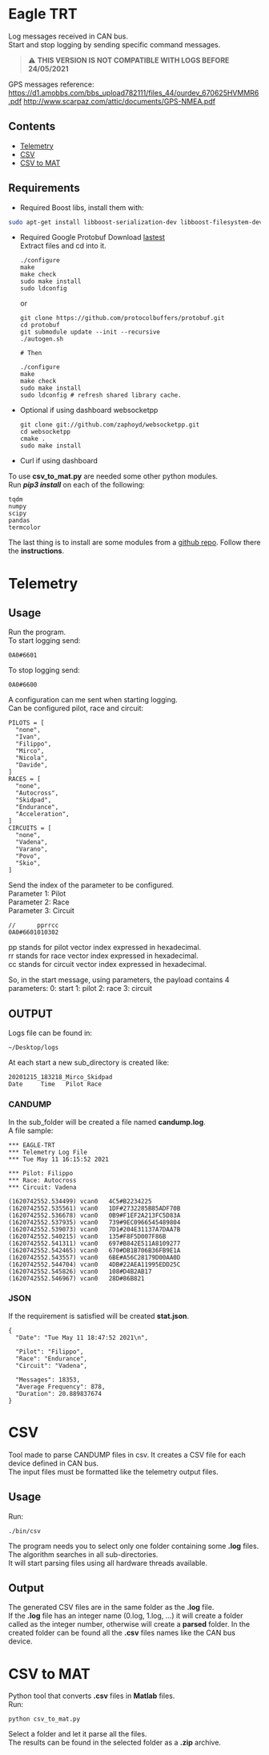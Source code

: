 # Eagle TRT
Log messages received in CAN bus.  
Start and stop logging by sending specific command messages.  

> :warning: **THIS VERSION IS NOT COMPATIBLE WITH LOGS BEFORE 24/05/2021**

GPS messages reference:  
https://d1.amobbs.com/bbs_upload782111/files_44/ourdev_670625HVMMR6.pdf
http://www.scarpaz.com/attic/documents/GPS-NMEA.pdf

## Contents
- [Telemetry](#telemetry)
- [CSV](#csv)
- [CSV to MAT](#csv-to-mat)

## Requirements
- Required Boost libs, install them with:  
~~~bash
sudo apt-get install libboost-serialization-dev libboost-filesystem-dev
~~~

- Required Google Protobuf
  Download [lastest](https://github.com/protocolbuffers/protobuf/releases)  
  Extract files and cd into it.  
  ~~~
  ./configure
  make
  make check
  sudo make install
  sudo ldconfig
  ~~~

  or
  ~~~
  git clone https://github.com/protocolbuffers/protobuf.git
  cd protobuf
  git submodule update --init --recursive
  ./autogen.sh

  # Then

  ./configure
  make
  make check
  sudo make install
  sudo ldconfig # refresh shared library cache.
  ~~~

- Optional if using dashboard websocketpp  
  ~~~
  git clone git://github.com/zaphoyd/websocketpp.git  
  cd websocketpp  
  cmake .  
  sudo make install  
  ~~~

- Curl if using dashboard

To use **csv_to_mat.py** are needed some other python modules.  
Run ***pip3 install*** on each of the following:
~~~
tqdm
numpy
scipy
pandas
termcolor
~~~

The last thing is to install are some modules from a [github repo](https://github.com/Pippo98/ownModules.git). Follow there the **instructions**.  

# Telemetry
## Usage
Run the program.  
To start logging send:  
~~~
0A0#6601
~~~
To stop logging send:
~~~
0A0#6600
~~~

A configuration can me sent when starting logging.  
Can be configured pilot, race and circuit:
~~~
PILOTS = [
  "none",
  "Ivan",
  "Filippo",
  "Mirco",
  "Nicola",
  "Davide",
]
RACES = [
  "none",
  "Autocross",
  "Skidpad",
  "Endurance",
  "Acceleration",
]
CIRCUITS = [
  "none",
  "Vadena",
  "Varano",
  "Povo",
  "Skio",
]
~~~

Send the index of the parameter to be configured.  
Parameter 1: Pilot  
Parameter 2: Race  
Parameter 3: Circuit  
~~~
//      pprrcc
0A0#6601010302
~~~

pp stands for pilot   vector index expressed in hexadecimal.  
rr stands for race    vector index expressed in hexadecimal.  
cc stands for circuit vector index expressed in hexadecimal.  

So, in the start message, using parameters, the payload contains 4 parameters:
0: start
1: pilot
2: race
3: circuit


## OUTPUT

Logs file can be found in:  
~~~
~/Desktop/logs
~~~
At each start a new sub_directory is created like:  
~~~
20201215_183218_Mirco_Skidpad
Date     Time   Pilot Race
~~~

### CANDUMP
In the sub_folder will be created a file named **candump.log**.  
A file sample:  
~~~
*** EAGLE-TRT
*** Telemetry Log File
*** Tue May 11 16:15:52 2021

*** Pilot: Filippo
*** Race: Autocross
*** Circuit: Vadena

(1620742552.534499)	vcan0	4C5#B2234225
(1620742552.535561)	vcan0	1DF#2732285B85ADF70B
(1620742552.536678)	vcan0	0B9#F1EF2A213FC5D83A
(1620742552.537935)	vcan0	739#9EC0966545489804
(1620742552.539073)	vcan0	7D1#204E31137A7DAA7B
(1620742552.540215)	vcan0	135#F8F5D007F86B
(1620742552.541311)	vcan0	697#B842E511A8109277
(1620742552.542465)	vcan0	670#DB1B706B36FB9E1A
(1620742552.543557)	vcan0	6BE#A56C28179D00AA0D
(1620742552.544704)	vcan0	4DB#22AEA11995EDD25C
(1620742552.545826)	vcan0	108#D4B2AB17
(1620742552.546967)	vcan0	28D#86B821
~~~

### JSON
If the requirement is satisfied will be created **stat.json**.  
~~~
{
  "Date": "Tue May 11 18:47:52 2021\n",

  "Pilot": "Filippo",
  "Race": "Endurance",
  "Circuit": "Vadena",

  "Messages": 18353,
  "Average Frequency": 878,
  "Duration": 20.889837674
}
~~~


# CSV
Tool made to parse CANDUMP files in csv. It creates a CSV file for each device defined in CAN bus.  
The input files must be formatted like the telemetry output files.  

## Usage
Run:
~~~
./bin/csv
~~~
The program needs you to select only one folder containing some **.log** files.  
The algorithm searches in all sub-directories.  
It will start parsing files using all hardware threads available.  

## Output
The generated CSV files are in the same folder as the **.log** file.  
If the **.log** file has an integer name (0.log, 1.log, ...) it will create a folder called as the integer number, otherwise will create a **parsed** folder.
In the created folder can be found all the **.csv** files names like the CAN bus device.  

# CSV to MAT
Python tool that converts **.csv** files in **Matlab** files.  
Run:  
~~~
python csv_to_mat.py
~~~

Select a folder and let it parse all the files.  
The results can be found in the selected folder as a **.zip** archive.
